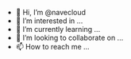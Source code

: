 - 👋 Hi, I’m @navecloud
- 👀 I’m interested in ...
- 🌱 I’m currently learning ...
- 💞️ I’m looking to collaborate on ...
- 📫 How to reach me ...

<!---
navecloud/navecloud is a ✨ special ✨ repository because its `README.md` (this file) appears on your GitHub profile.
You can click the Preview link to take a look at your changes.
--->
